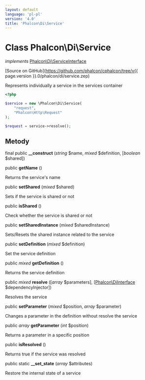 ```yaml
---
layout: default
language: 'pl-pl'
version: '4.0'
title: 'Phalcon\Di\Service'
---
```

# Class **Phalcon\Di\Service**

*implements* [Phalcon\Di\ServiceInterface](Phalcon_Di_ServiceInterface)

[Source on GitHub](https://github.com/phalcon/cphalcon/tree/v{{ page.version }}.0/phalcon/di/service.zep)

Represents individually a service in the services container

```php
<?php

$service = new \Phalcon\Di\Service(
    "request",
    "Phalcon\Http\Request"
);

$request = service->resolve();
```

## Metody

final public **__construct** (*string* $name, *mixed* $definition, [*boolean* $shared])

public **getName** ()

Returns the service's name

public **setShared** (*mixed* $shared)

Sets if the service is shared or not

public **isShared** ()

Check whether the service is shared or not

public **setSharedInstance** (*mixed* $sharedInstance)

Sets/Resets the shared instance related to the service

public **setDefinition** (*mixed* $definition)

Set the service definition

public *mixed* **getDefinition** ()

Returns the service definition

public *mixed* **resolve** ([*array* $parameters], [[Phalcon\DiInterface](Phalcon_DiInterface) $dependencyInjector])

Resolves the service

public **setParameter** (*mixed* $position, *array* $parameter)

Changes a parameter in the definition without resolve the service

public *array* **getParameter** (*int* $position)

Returns a parameter in a specific position

public **isResolved** ()

Returns true if the service was resolved

public static **__set_state** (*array* $attributes)

Restore the internal state of a service